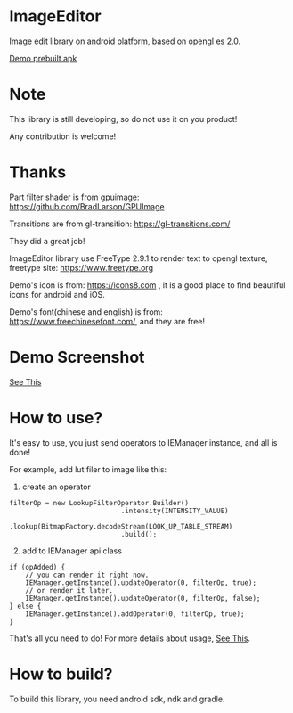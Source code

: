 # ImageEditor
Image edit library on android platform, based on opengl es 2.0.

[Demo prebuilt apk](https://github.com/CreateChance/ImageEditor/raw/master/bin/ImageEditorDemo.apk)
# Note
This library is still developing, so do not use it on you product! 

Any contribution is welcome!
# Thanks
Part filter shader is from gpuimage: https://github.com/BradLarson/GPUImage

Transitions are from gl-transition: https://gl-transitions.com/

They did a great job!

ImageEditor library use FreeType 2.9.1 to render text to opengl texture, freetype site: https://www.freetype.org

Demo's icon is from: https://icons8.com , it is a good place to find beautiful icons for android and iOS.

Demo's font(chinese and english) is from: https://www.freechinesefont.com/, and they are free!

# Demo Screenshot

[See This](https://github.com/CreateChance/ImageEditor/wiki/ScreenShot)

# How to use?
It's easy to use, you just send operators to IEManager instance, and all is done!

For example, add lut filer to image like this:
1. create an operator
```
filterOp = new LookupFilterOperator.Builder()
                            .intensity(INTENSITY_VALUE)
                            .lookup(BitmapFactory.decodeStream(LOOK_UP_TABLE_STREAM)
                            .build();
```
2. add to IEManager api class
```
if (opAdded) {
    // you can render it right now.
    IEManager.getInstance().updateOperator(0, filterOp, true);
    // or render it later.
    IEManager.getInstance().updateOperator(0, filterOp, false);
} else {
    IEManager.getInstance().addOperator(0, filterOp, true);
}
```
That's all you need to do!
For more details about usage, [See This](https://github.com/CreateChance/ImageEditor/wiki/Helper).
# How to build?
To build this library, you need android sdk, ndk and gradle.

